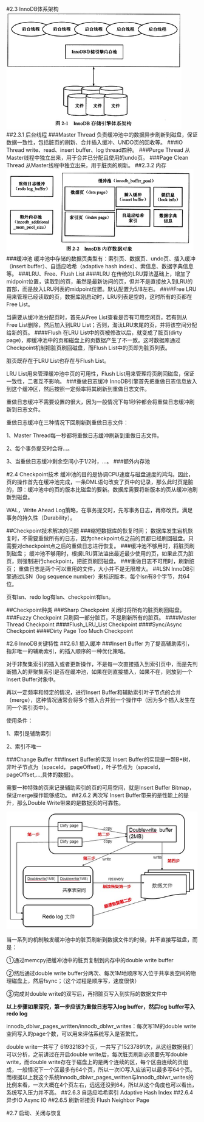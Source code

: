 #2.3 InnoDB体系架构
![体系架构](./png/体系架构.png)
##2.3.1 后台线程
###Master Thread
负责缓冲池中的数据异步刷新到磁盘，保证数据一致性，包括脏页的刷新、合并插入缓冲、UNDO页的回收等。
###IO Thread
write、read、insert buffer、log thread四种。
###Purge Thread
从Master线程中独立出来，用于合并已分配且使用的undo页。
###Page Clean Thread
从Master线程中独立出来，用于脏页的刷新。
##2.3.2 内存
![内存数据对象](./png/内存数据对象.png)
###缓冲池
缓冲池中存储的数据页类型有：索引页、数据页、undo页、插入缓冲（insert buffer）、自适应哈希（adaptive hash index）、索信息、数据字典信息等。
###LRU、Free、Flush List
####LRU
在传统的LRU算法基础上，增加了midpoint位置，读取到的页，虽然是最新访问的页，但并不是直接放入到LRU的首部，而是放入LRU列表的midpoint位置。默认配置为5/8左右。
####Free
LRU用来管理已经读取的页，数据库刚启动时，LRU列表是空的，这时所有的页都在Free List。

当需要从缓冲池分配页时，首先从Free List查看是否有可用空闲页，若有则从Free List删除，然后加入到LRU List；否则，淘汰LRU末尾的页，并将该空间分配给新的页。
####Flush
在LRU List中的页被修改以后，就变成了脏页(dirty page)，即缓冲池中的页和磁盘上的页数据产生了不一致。这时数据库通过Checkpoint机制把脏页刷回磁盘，而Flush List中的页即为脏页列表。

脏页既存在于LRU List也存在与Flush List。

LRU List用来管理缓冲池中页的可用性，Flush List用来管理将页刷回磁盘，保证一致性，二者互不影响。
###重做日志缓冲
InnoDB引擎首先把重做日志信息放入到这个缓冲区，然后按照一定频率将其刷新到重做日志文件。

重做日志缓冲不需要设置的很大，因为一般情况下每1秒钟都会将重做日志缓冲刷新到日志文件。

重做日志缓冲在三种情况下回刷新到重做日志文件：

1、Master Thread每一秒都将重做日志缓冲刷新到重做日志文件。

2、每个事务提交时会将...。

3、当重做日志缓冲剩余空间小于1/2时，...。
###额外内存池


#2.4 Checkpoint技术
缓冲池的目的是协调CPU速度与磁盘速度的鸿沟。因此，页的操作首先在缓冲池完成，一条DML语句改变了页中的记录，那么此时页是脏的，即：缓冲池中的页的版本比磁盘的要新。数据库需要将新版本的页从缓冲池刷新到磁盘。

WAL，Write Ahead Log策略，在事务提交时，先写事务日志，再修改页。满足事务的持久性（Durability）。

##Checkpoint技术解决的问题
###缩短数据库的恢复时间；
数据库发生宕机恢复时，不需要重做所有的日志，因为checkpoint点之前的页都已经刷回磁盘。只需要对checkpoint点之后的重做日志进行恢复。
###缓冲池不够用时，将脏页刷到磁盘；
缓冲池不够用时，根据LRU算法溢出最近最少使用的页，如果此页为脏页，则强制进行checkpoint，把脏页刷回磁盘。
###重做日志不可用时，刷新脏页；
重做日志是两个可以重用的文件，大小并不是无限增大。
##LSN
InnoDB引擎通过LSN（log sequence number）来标识版本，每个lsn有8个字节，共64位。

页有lsn、redo log有lsn、checkpoint有lsn。

##Checkpoint种类
###Sharp Checkpoint
关闭时将所有的脏页刷回磁盘。
###Fuzzy Checkpoint
只刷回一部分脏页，不是刷新所有的脏页。
####Master Thread Checkpoint
####Flush_LRU_List Checkpoint
####Sync/Async Checkpoint
####Dirty Page Too Much Checkpoint


#2.6 InnoDB关键特性
##2.6.1 插入缓冲
###Insert Buffer
为了提高辅助索引，指非唯一的辅助索引，的插入顺序的一种优化策略。

对于非聚集索引的插入或者更新操作，不是每一次直接插入到索引页中，而是先判断插入的非聚集索引是否在缓冲池，如果在则直接插入，如果不在，则放到一个Insert Buffer对象中。

再以一定频率和特定的情况，进行Insert Buffer和辅助索引叶子节点的合并（merge），这种情况通常会将多个插入合并到一个操作中（因为多个插入发生在同一个索引页中）。

使用条件：

1、索引是辅助索引

2、索引不唯一

###Change Buffer
###Insert Buffer的实现
Insert Buffer的实现是一颗B+树，非叶子节点为（spaceId， pageOffset），叶子节点为（spaceId，pageOffset,...,具体的数据）。

需要一种特殊的页来记录辅助索引的页的可用空间，就是Insert Buffer Bitmap，保证merge操作能够成功。
##2.6.2 两次写
Insert Buffer带来的是性能上的提升，那么Double Write带来的是数据页的可靠性。

![双写](./png/双写.jpg)

当一系列的机制触发缓冲池中的脏页刷新到数据文件的时候，并不直接写磁盘，而是：

①通过memcpy把缓冲池中的脏页复制到内存中的double write buffer

②然后通过double write buffer分两次、每次1M地顺序写入位于共享表空间的物理磁盘上，然后fsync；（这个过程是顺序写，速度很快）

③完成对double write的双写后，再把脏页写入到实际的数据文件中

**以上步骤如果深究，第一步应该为重做日志写入log buffer，然后log buffer写入redo log**

innodb_dblwr_pages_written/innodb_dblwr_writes：每次写1M的double write空间写入的page个数，可以用来评估系统写入是否繁忙。

double write一共写了 61932183个页，一共写了15237891次，从这组数据我们可以分析，之前讲过在开启double write后，每次脏页刷新必须要先写double write，而double write存在于磁盘上的是两个连续的区，每个区由连续的页组成，一般情况下一个区最多有64个页，所以一次IO写入应该可以最多写64个页。而根据以上我这个系统Innodb_dblwr_pages_written与Innodb_dblwr_writes的比例来看，一次大概在4个页左右，远远还没到64，所以从这个角度也可以看出，系统写入压力并不高。
##2.6.3 自适应哈希索引
Adaptive Hash Index
##2.6.4 异步IO
Async IO
##2.6.5 刷新邻接页
Flush Neighbor Page


#2.7 启动、关闭与恢复